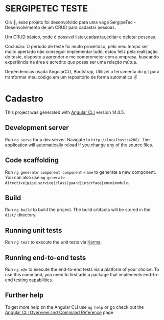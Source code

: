 # SERGIPETEC TESTE

Olá 👋, esse projeto foi desenvolvido para uma vaga SergipeTec - Desenvolvimento de um CRUD para cadastar pessoas.

Um CRUD básico, onde é possivel listar,cadastrar,editar e deletar pessoas.

Coclusão: O período de teste foi muito proveitoso, pelo meu tempo ser muito apertado não conseguir implementar tudo, estou feliz pela realização do teste, disposto a aprender e me comprometer com a empresa, buscando experiência na área e acredito que possa ser uma relação mútua.

Depêndencias usada AngularCLI, Bootstrap, Utilizei a ferramenta do git para tranformar meu código em um repositório de forma automática ✌


# Cadastro

This project was generated with [Angular CLI](https://github.com/angular/angular-cli) version 14.0.5.

## Development server

Run `ng serve` for a dev server. Navigate to `http://localhost:4200/`. The application will automatically reload if you change any of the source files.

## Code scaffolding

Run `ng generate component component-name` to generate a new component. You can also use `ng generate directive|pipe|service|class|guard|interface|enum|module`.

## Build

Run `ng build` to build the project. The build artifacts will be stored in the `dist/` directory.

## Running unit tests

Run `ng test` to execute the unit tests via [Karma](https://karma-runner.github.io).

## Running end-to-end tests

Run `ng e2e` to execute the end-to-end tests via a platform of your choice. To use this command, you need to first add a package that implements end-to-end testing capabilities.

## Further help

To get more help on the Angular CLI use `ng help` or go check out the [Angular CLI Overview and Command Reference](https://angular.io/cli) page.
